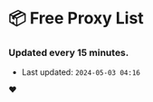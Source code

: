 # :package: Free Proxy List
### Updated every 15 minutes.

- Last updated: `2024-05-03 04:16`

:heart:
